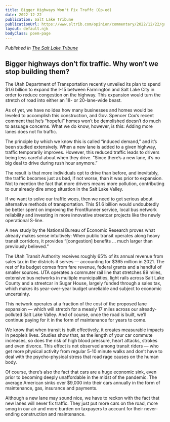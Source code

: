 ```yaml
---
title: Bigger Highways Won't Fix Traffc (Op-ed)
date: 2022-12-22
publication: Salt Lake Tribune
publicationUrl: https://www.sltrib.com/opinion/commentary/2022/12/22/grant-frazier-bigger-highways/
layout: default.njk
bodyClass: poem-page
---
```


*Published in [The Salt Lake Tribune](https://www.sltrib.com/opinion/commentary/2022/12/22/grant-frazier-bigger-highways/)*

## **Bigger highways don’t fix traffic. Why won’t we stop building them?** 

<div class="essay-content">

The Utah Department of Transportation recently unveiled its plan to spend $1.6 billion to expand the I-15 between Farmington and Salt Lake City in order to reduce congestion on the highway. This expansion would turn the stretch of road into either an 18- or 20-lane-wide beast.

As of yet, we have no idea how many businesses and homes would be leveled to accomplish this construction, and Gov. Spencer Cox’s recent comment that he’s “hopeful” homes won’t be demolished doesn’t do much to assuage concerns. What we do know, however, is this: Adding more lanes does not fix traffic.

The principle by which we know this is called “induced demand,” and it’s been studied extensively. When a new lane is added to a given highway, traffic temporarily improves. However, this reduced traffic leads to drivers being less careful about when they drive. ”Since there’s a new lane, it’s no big deal to drive during rush hour anymore.”

The result is that more individuals opt to drive than before, and inevitably, the traffic becomes just as bad, if not worse, than it was prior to expansion. Not to mention the fact that more drivers means more pollution, contributing to our already dire smog situation in the Salt Lake Valley.

If we want to solve our traffic woes, then we need to get serious about alternative methods of transportation. This $1.6 billion would undoubtedly be better spent on improving the FrontRunner service, local bus network reliability and investing in more innovative streetcar projects like the newly operational S-line.

A new study by the National Bureau of Economic Research proves what already makes sense intuitively: When public transit operates along heavy transit corridors, it provides “[congestion] benefits … much larger than previously believed.”

The Utah Transit Authority receives roughly 65% of its annual revenue from sales tax in the districts it serves — accounting for $365 million in 2021. The rest of its budget comes from fare revenue, federal grants and a handful of smaller sources. UTA operates a commuter rail line that stretches 89 miles, extensive bus networks in multiple municipalities, light rails across Salt Lake County and a streetcar in Sugar House, largely funded through a sales tax, which makes its year-over-year budget unreliable and subject to economic uncertainty.

This network operates at a fraction of the cost of the proposed lane expansion — which will stretch for a measly 17 miles across our already-polluted Salt Lake Valley. And of course, once the road is built, we’ll continue paying for it in the form of maintenance for years to come.

We know that when transit is built effectively, it creates measurable impacts in people’s lives. Studies show that, as the length of your car commute increases, so does the risk of high blood pressure, heart attacks, strokes and even divorce. This effect is not observed among transit riders — who get more physical activity from regular 5-10 minute walks and don’t have to deal with the psycho-physical stress that road rage causes on the human body.

Of course, there’s also the fact that cars are a huge economic sink, even prior to becoming deeply unaffordable in the midst of the pandemic. The average American sinks over $9,000 into their cars annually in the form of maintenance, gas, insurance and payments.

Although a new lane may sound nice, we have to reckon with the fact that new lanes will never fix traffic. They just put more cars on the road, more smog in our air and more burden on taxpayers to account for their never-ending construction and maintenance.

</div>
